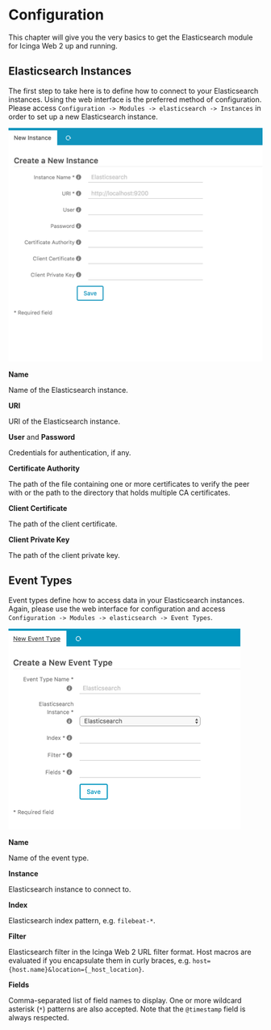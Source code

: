 # Configuration

This chapter will give you the very basics to get the Elasticsearch module for Icinga Web 2 up and running. 

## Elasticsearch Instances

The first step to take here is to define how to connect to your Elasticsearch instances. Using the web interface is
the preferred method of configuration. Please access `Configuration -> Modules -> elasticsearch -> Instances` in order
to set up a new Elasticsearch instance.

![Configuration New Instance](res/screenshots/02-Configuration-New-Instance.png)

**Name**

Name of the Elasticsearch instance.

**URI**

URI of the Elasticsearch instance.

**User** and **Password**

Credentials for authentication, if any.

**Certificate Authority**

The path of the file containing one or more certificates to verify the peer with or the path to the directory that holds
multiple CA certificates.

**Client Certificate**

The path of the client certificate.

**Client Private Key**

The path of the client private key.

## Event Types

Event types define how to access data in your Elasticsearch instances. Again, please use the web interface for
configuration and access `Configuration -> Modules -> elasticsearch -> Event Types`.

![Configuration New Event Type](res/screenshots/02-Configuration-New-Event-Type.png)

**Name**

Name of the event type.

**Instance**

Elasticsearch instance to connect to.

**Index**

Elasticsearch index pattern, e.g. `filebeat-*`.

**Filter**

Elasticsearch filter in the Icinga Web 2 URL filter format. Host macros are evaluated if you encapsulate them in curly
braces, e.g. `host={host.name}&location={_host_location}`.

**Fields**

Comma-separated list of field names to display. One or more wildcard asterisk (`*`) patterns are also accepted. Note
that the `@timestamp` field is always respected.
